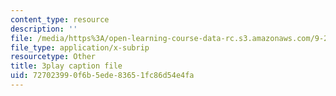 ```yaml
---
content_type: resource
description: ''
file: /media/https%3A/open-learning-course-data-rc.s3.amazonaws.com/9-20-animal-behavior-fall-2013/727023990f6b5ede83651fc86d54e4fa_472225.vtt
file_type: application/x-subrip
resourcetype: Other
title: 3play caption file
uid: 72702399-0f6b-5ede-8365-1fc86d54e4fa
---
```

